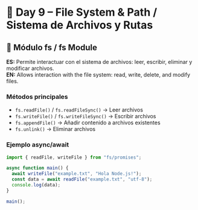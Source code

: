 # 📅 Day 9 – File System & Path / Sistema de Archivos y Rutas

## 📂 Módulo fs / fs Module
**ES:** Permite interactuar con el sistema de archivos: leer, escribir, eliminar y modificar archivos.  
**EN:** Allows interaction with the file system: read, write, delete, and modify files.

### Métodos principales
- `fs.readFile()` / `fs.readFileSync()` → Leer archivos
- `fs.writeFile()` / `fs.writeFileSync()` → Escribir archivos
- `fs.appendFile()` → Añadir contenido a archivos existentes
- `fs.unlink()` → Eliminar archivos

### Ejemplo async/await
```js
import { readFile, writeFile } from "fs/promises";

async function main() {
  await writeFile("example.txt", "Hola Node.js!");
  const data = await readFile("example.txt", "utf-8");
  console.log(data);
}

main();
